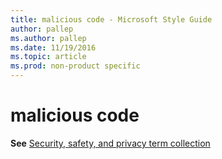 ```yaml
---
title: malicious code - Microsoft Style Guide
author: pallep
ms.author: pallep
ms.date: 11/19/2016
ms.topic: article
ms.prod: non-product specific
---
```


# malicious code

**See** [Security, safety, and privacy term collection](/style-guide/a-z-word-list-term-collections/term-collections/security-safety-privacy-terms)
